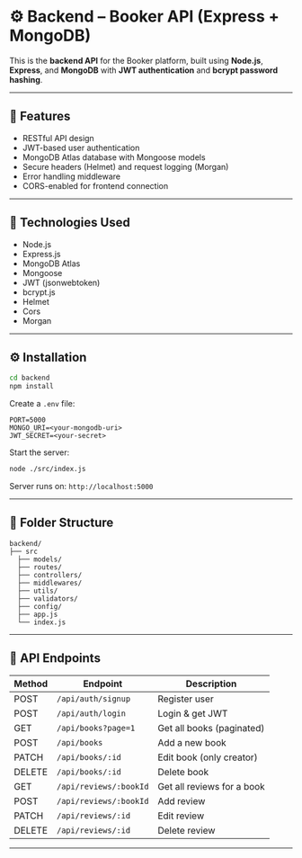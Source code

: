 # ⚙️ Backend – Booker API (Express + MongoDB)

This is the **backend API** for the Booker platform, built using **Node.js**, **Express**, and **MongoDB** with **JWT authentication** and **bcrypt password hashing**.

---

## 🚀 Features
- RESTful API design
- JWT-based user authentication
- MongoDB Atlas database with Mongoose models
- Secure headers (Helmet) and request logging (Morgan)
- Error handling middleware
- CORS-enabled for frontend connection

---

## 🧩 Technologies Used
- Node.js
- Express.js
- MongoDB Atlas
- Mongoose
- JWT (jsonwebtoken)
- bcrypt.js
- Helmet
- Cors
- Morgan

---

## ⚙️ Installation

```bash
cd backend
npm install
```

Create a `.env` file:
```
PORT=5000
MONGO_URI=<your-mongodb-uri>
JWT_SECRET=<your-secret>
```

Start the server:
```bash
node ./src/index.js
```
Server runs on: `http://localhost:5000`

---

## 🧱 Folder Structure

```
backend/
├── src
  ├── models/
  ├── routes/
  ├── controllers/
  ├── middlewares/
  ├── utils/
  ├── validators/
  ├── config/
  ├── app.js
  └── index.js
```

---

## 🧪 API Endpoints

| Method | Endpoint | Description |
|--------|-----------|-------------|
| POST | `/api/auth/signup` | Register user |
| POST | `/api/auth/login` | Login & get JWT |
| GET | `/api/books?page=1` | Get all books (paginated) |
| POST | `/api/books` | Add a new book |
| PATCH | `/api/books/:id` | Edit book (only creator) |
| DELETE | `/api/books/:id` | Delete book |
| GET | `/api/reviews/:bookId` | Get all reviews for a book |
| POST | `/api/reviews/:bookId` | Add review |
| PATCH | `/api/reviews/:id` | Edit review |
| DELETE | `/api/reviews/:id` | Delete review |

---
